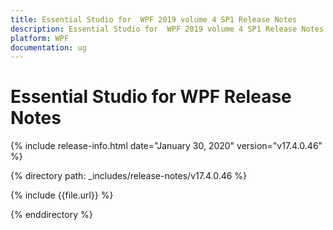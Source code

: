 ```yaml
---
title: Essential Studio for  WPF 2019 volume 4 SP1 Release Notes  
description: Essential Studio for  WPF 2019 volume 4 SP1 Release Notes  
platform: WPF
documentation: ug
---
```


# Essential Studio for  WPF  Release Notes  

{% include release-info.html date="January 30, 2020"  version="v17.4.0.46" %} 


{% directory path: _includes/release-notes/v17.4.0.46 %}

{% include {{file.url}} %}

{% enddirectory %}